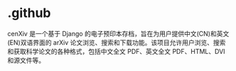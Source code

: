 # .github
cenXiv 是一个基于 Django 的电子预印本存档，旨在为用户提供中文(CN)和英文(EN)双语界面的 arXiv 论文浏览、搜索和下载功能。该项目允许用户浏览、搜索和获取科学论文的各种格式，包括中文全文 PDF、英文全文 PDF、HTML、DVI 和源文件等。
